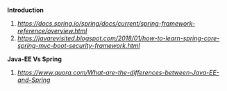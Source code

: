 
**Introduction**
1. *https://docs.spring.io/spring/docs/current/spring-framework-reference/overview.html*
2. *https://javarevisited.blogspot.com/2018/01/how-to-learn-spring-core-spring-mvc-boot-security-framework.html*

**Java-EE Vs Spring**
1. *https://www.quora.com/What-are-the-differences-between-Java-EE-and-Spring*
